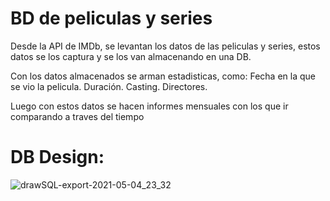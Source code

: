 # BD de peliculas y series

Desde la API de IMDb, se levantan los datos de las peliculas y series,
estos datos se los captura y se los van almacenando en una DB.

Con los datos almacenados se arman estadisticas, como:
Fecha en la que se vio la pelicula.
Duración.
Casting.
Directores.

Luego con estos datos se hacen informes mensuales con los que ir
comparando a traves del tiempo

# DB Design:
![drawSQL-export-2021-05-04_23_32](https://user-images.githubusercontent.com/35976464/117091218-fd060e00-ad30-11eb-9b4d-6230e7ebc54f.png)
